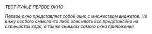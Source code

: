 *ТЕСТ РУФЬЕ ПЕРВОЕ ОКНО*

*Первое окно представляет собой окно с множеством виджетов. Не вижу особого смыслачто либо описывать
всё представлено на скриншотах кода, а также снимках самого окна приложения*

